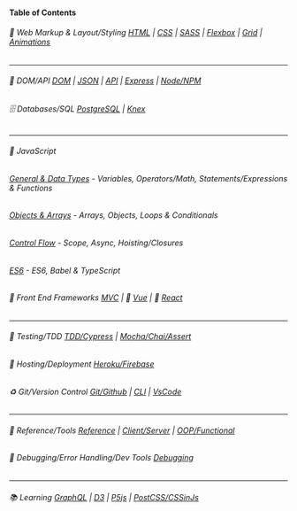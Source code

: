 #### Table of Contents

###### :large_blue_diamond: Web Markup & Layout/Styling [HTML](https://github.com/bencasalino/Knowledge/wiki/html) |  [CSS](https://github.com/bencasalino/Knowledge/wiki/css) |  [SASS](https://github.com/bencasalino/Knowledge/wiki/sass) | [Flexbox](https://github.com/bencasalino/Knowledge/wiki/flexbox) | [Grid](https://github.com/bencasalino/Knowledge/wiki/grid) |  [Animations](https://github.com/bencasalino/Knowledge/wiki/animations)

***

######  :beginner: DOM/API [DOM](https://github.com/bencasalino/Knowledge/wiki/dom) | [JSON](https://github.com/bencasalino/Knowledge/wiki/json) | [API](https://github.com/bencasalino/Knowledge/wiki/api) | [Express](https://github.com/bencasalino/Knowledge/wiki/express) | [Node/NPM](https://github.com/bencasalino/Knowledge/wiki/node)

######  :file_cabinet: Databases/SQL [PostgreSQL](https://github.com/bencasalino/Knowledge/wiki/PostgreSQL) | [Knex](https://github.com/bencasalino/Knowledge/wiki/knex)

 ***

###### :large_orange_diamond: JavaScript

 ###### [General & Data Types](https://github.com/bencasalino/Knowledge/wiki/js1) - Variables, Operators/Math, Statements/Expressions & Functions

 ######  [Objects & Arrays](https://github.com/bencasalino/Knowledge/wiki/js2) - Arrays, Objects, Loops & Conditionals

 ######  [Control Flow](https://github.com/bencasalino/Knowledge/wiki/control-flow) - Scope, Async, Hoisting/Closures

 ###### [ES6](https://github.com/bencasalino/Knowledge/wiki/es6) -  ES6, Babel & TypeScript

######  :small_orange_diamond: Front End Frameworks [MVC](https://github.com/bencasalino/Knowledge/wiki/mvc) | :green_book: [Vue](https://github.com/bencasalino/Knowledge/wiki/vue) |  :blue_book: [React](https://github.com/bencasalino/Knowledge/wiki/react)

***

###### :vertical_traffic_light: Testing/TDD [TDD/Cypress](https://github.com/bencasalino/Knowledge/wiki/tdd-cypress) | [Mocha/Chai/Assert](https://github.com/bencasalino/Knowledge/wiki/mocha-chai-assert)

###### :rocket: Hosting/Deployment [Heroku/Firebase](https://github.com/bencasalino/Knowledge/wiki/hosting)

###### :recycle: Git/Version Control [Git/Github](https://github.com/bencasalino/Knowledge/wiki/git) | [CLI](https://github.com/bencasalino/Knowledge/wiki/cli) | [VsCode](https://github.com/bencasalino/Knowledge/wiki/vscode)


***

###### :wrench: Reference/Tools [Reference](https://github.com/bencasalino/Knowledge/wiki/reference) | [Client/Server](https://github.com/bencasalino/Knowledge/wiki/decoupled) |  [OOP/Functional](https://github.com/bencasalino/Knowledge/wiki/patterns)

###### :construction: Debugging/Error Handling/Dev Tools [Debugging](https://github.com/bencasalino/Knowledge/wiki/debugging)

***

###### :books: Learning [GraphQL](https://github.com/bencasalino/Knowledge/wiki/graphql) | [D3](https://github.com/bencasalino/Knowledge/wiki/d3) | [P5js](https://github.com/bencasalino/Knowledge/wiki/p5js) | [PostCSS/CSSinJs](https://github.com/bencasalino/Knowledge/wiki/postcss)

